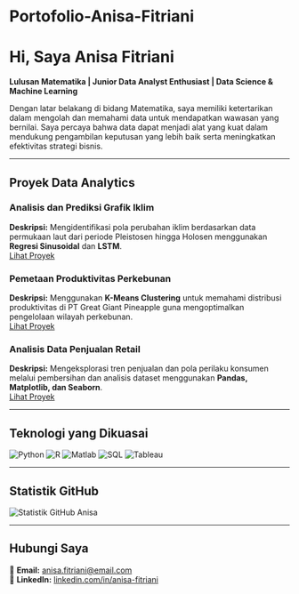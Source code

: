 # Portofolio-Anisa-Fitriani

# Hi, Saya Anisa Fitriani

**Lulusan Matematika | Junior Data Analyst Enthusiast | Data Science & Machine Learning**

Dengan latar belakang di bidang Matematika, saya memiliki ketertarikan dalam mengolah dan memahami data untuk mendapatkan wawasan yang bernilai. Saya percaya bahwa data dapat menjadi alat yang kuat dalam mendukung pengambilan keputusan yang lebih baik serta meningkatkan efektivitas strategi bisnis.

---

## Proyek Data Analytics

### **Analisis dan Prediksi Grafik Iklim**
**Deskripsi:** Mengidentifikasi pola perubahan iklim berdasarkan data permukaan laut dari periode Pleistosen hingga Holosen menggunakan **Regresi Sinusoidal** dan **LSTM**.  
[Lihat Proyek](https://github.com/username/proyek-iklim)

### **Pemetaan Produktivitas Perkebunan**
**Deskripsi:** Menggunakan **K-Means Clustering** untuk memahami distribusi produktivitas di PT Great Giant Pineapple guna mengoptimalkan pengelolaan wilayah perkebunan.  
[Lihat Proyek](https://github.com/username/proyek-nanas)

### **Analisis Data Penjualan Retail**
**Deskripsi:** Mengeksplorasi tren penjualan dan pola perilaku konsumen melalui pembersihan dan analisis dataset menggunakan **Pandas, Matplotlib, dan Seaborn**.  
[Lihat Proyek](https://github.com/username/proyek-retail)

---

## Teknologi yang Dikuasai

![Python](https://img.shields.io/badge/-Python-3776AB?logo=python&logoColor=white)
![R](https://img.shields.io/badge/-R-276DC3?logo=r&logoColor=white)
![Matlab](https://img.shields.io/badge/-Matlab-0076A8?logo=mathworks&logoColor=white)
![SQL](https://img.shields.io/badge/-SQL-4479A1?logo=postgresql&logoColor=white)
![Tableau](https://img.shields.io/badge/-Tableau-E97627?logo=tableau&logoColor=white)

---

## Statistik GitHub

![Statistik GitHub Anisa](https://github-readme-stats.vercel.app/api?username=anisa-fitriani&show_icons=true&theme=tokyonight)

---

## Hubungi Saya
📧 **Email:** anisa.fitriani@email.com  
🔗 **LinkedIn:** [linkedin.com/in/anisa-fitriani](https://linkedin.com/in/anisa-fitriani)
